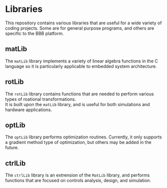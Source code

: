 
Libraries
=========

This repository contains various libraries that are useful
for a wide variety of coding projects.  Some are for general 
purpose programs, and others are specific to the BBB platform.


matLib
------
The <code>matLib</code> library implements a variety of linear 
algebra functions in the C language so it is particularly 
applicable to embedded system architecture.


rotLib
------
The <code>rotLib</code> library contains functions that are 
needed to perform various types of roational transformations.  
It is built upon the <code>matLib</code> library, and is useful
for both simulations and hardware applications.


optLib
------
The <code>optLib</code> library performs optimization 
routines.  Currently, it only supports a gradient method 
type of optimization, but others may be added in the 
future.


ctrlLib
-------
The <code>ctrlLib</code> library is an extrension of the 
<code>MatLib</code> library, and performs functions that are 
focused on controls analysis, design, and simulation.



